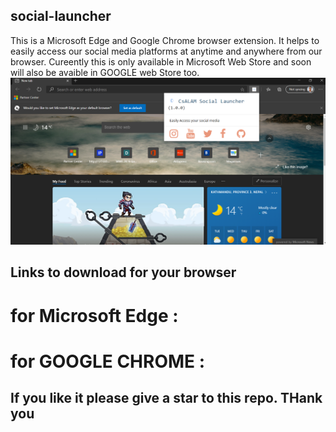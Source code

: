 ## social-launcher
This is a Microsoft Edge and Google Chrome browser extension. It helps to easily access our social media platforms at anytime and anywhere from our browser.
Cureently this is only available in Microsoft Web Store and soon will also be avaible in GOOGLE web Store too.
 ![alt text](https://github.com/csalam07/social-launcher/blob/main/screenshot/social-launcher.png?raw=true)

## Links to download for your browser
# for Microsoft Edge : 
# for GOOGLE CHROME  : 


## If you like it please give a star to this repo. THank you 
